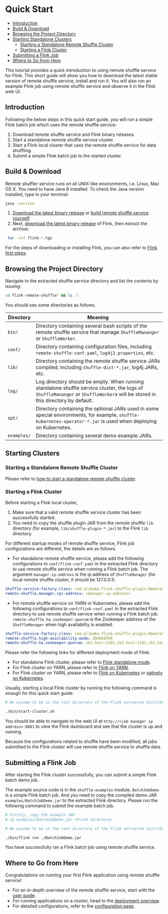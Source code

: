 <!--
Licensed to the Apache Software Foundation (ASF) under one
or more contributor license agreements.  See the NOTICE file
distributed with this work for additional information
regarding copyright ownership.  The ASF licenses this file
to you under the Apache License, Version 2.0 (the
"License"); you may not use this file except in compliance
with the License.  You may obtain a copy of the License at

  http://www.apache.org/licenses/LICENSE-2.0

Unless required by applicable law or agreed to in writing,
software distributed under the License is distributed on an
"AS IS" BASIS, WITHOUT WARRANTIES OR CONDITIONS OF ANY
KIND, either express or implied.  See the License for the
specific language governing permissions and limitations
under the License.
-->

# Quick Start

- [Introduction](#introduction)
- [Build & Download](#build---download)
- [Browsing the Project Directory](#browsing-the-project-directory)
- [Starting Standalone Clusters](#starting-clusters)
  * [Starting a Standalone Remote Shuffle Cluster](#starting-a-standalone-remote-shuffle-cluster)
  * [Starting a Flink Cluster](#starting-a-flink-cluster)
- [Submitting a Flink Job](#submitting-a-flink-job)
- [Where to Go from Here](#where-to-go-from-here)


This tutorial provides a quick introduction to using remote shuffle service for Flink. This short guide will show you how to download the latest stable version of remote shuffle service, install and run it. You will also run an example Flink job using remote shuffle service and observe it in the Flink web UI.

## Introduction
Following the below steps in this quick start guide, you will run a simple Flink batch job which uses the remote shuffle service:
1. Download remote shuffle service and Flink binary releases.
2. Start a standalone remote shuffle service cluster.
3. Start a Flink local cluster that uses the remote shuffle service for data shuffling.
4. Submit a simple Flink batch job to the started cluster.

## Build & Download
Remote shuffler service runs on all UNIX-like environments, i.e. Linux, Mac OS X. You need to have Java 8 installed. To check the Java version installed, type in your terminal:

```sh
java -version
```

1. [Download the latest binary release](https://github.com/flink-extended/flink-remote-shuffle/releases) or [build remote shuffle service yourself](https://github.com/flink-extended/flink-remote-shuffle#building-from-source).
2. Next, [download the latest binary release](https://flink.apache.org/downloads.html) of Flink, then extract the archive:

```sh
 tar -xzf flink-*.tgz
```

For the steps of downloading or installing Flink, you can also refer to [Flink first steps](https://nightlies.apache.org/flink/flink-docs-release-1.14//docs/try-flink/local_installation/).

## Browsing the Project Directory
Navigate to the extracted shuffle service directory and list the contents by issuing:

```sh
cd flink-remote-shuffle* && ls -l
```

You should see some directories as follows.

| Directory | Meaning |
|--|--|
|`bin/` | Directory containing several bash scripts of the remote shuffle service that manage `ShuffleMananger` or `ShuffleWorker`.|
|`conf/` | Directory containing configuration files, including `remote-shuffle-conf.yaml`, `log4j2.properties`, etc.|
|`lib/` | Directory containing the remote shuffle service JARs compiled, including `shuffle-dist-*.jar`, log4j JARs, etc.|
|`log/` | Log directory should be empty. When running standalone shuffle service cluster, the logs of `ShuffleMananger` or `ShuffleWorker`s will be stored in this directory by default.|
|`opt/` | Directory containing the optional JARs used in some special environments, for example, `shuffle-kubernetes-operator-*.jar` is used when deploying on Kubernetes.|
|`examples/` | Directory containing several demo example JARs. |

## Starting Clusters
### Starting a Standalone Remote Shuffle Cluster
Please refer to [how to start a standalone remote shuffle cluster](https://github.com/flink-extended/flink-remote-shuffle/blob/master/docs/deploy_standalone_mode.md#cluster-quick-start-script).

### Starting a Flink Cluster
Before starting a Flink local cluster,
1. Make sure that a valid remote shuffle service cluster has been successfully started.
2. You need to copy the shuffle plugin JAR from the remote shuffle `lib` directory (for example, `lib/shuffle-plugin-*.jar`) to the Flink `lib` directory.

For different startup modes of remote shuffle service, Flink job configurations are different, the details are as follows.

- For standalone remote shuffle service, please add the following configurations to `conf/flink-conf.yaml` in the extracted Flink directory to use remote shuffle service when running a Flink batch job. The argument `manager-ip-address` is the ip address of `ShuffleManager` (for local remote shuffle cluster, it should be 127.0.0.1). 

```yaml
shuffle-service-factory.class: com.alibaba.flink.shuffle.plugin.RemoteShuffleServiceFactory
remote-shuffle.manager.rpc-address: <manager-ip-address>
```

- For remote shuffle service on YARN or Kubernetes, please add the following configurations to `conf/flink-conf.yaml` in the extracted Flink directory to use remote shuffle service when running a Flink batch job. `remote-shuffle.ha.zookeeper.quorum` is the Zookeeper address of the `ShuffleManager` when high availability is enabled.

```yaml
shuffle-service-factory.class: com.alibaba.flink.shuffle.plugin.RemoteShuffleServiceFactory
remote-shuffle.high-availability.mode: ZOOKEEPER
remote-shuffle.ha.zookeeper.quorum: zk1.host:2181,zk2.host:2181,zk3.host:2181
```

Please refer the following links for different deployment mode of Flink:
- For standalone Flink cluster, please refer to [Flink standalone mode](https://nightlies.apache.org/flink/flink-docs-release-1.14/docs/deployment/resource-providers/standalone/overview/).
- For Flink cluster on YARN, please refer to [Flink on YARN](https://nightlies.apache.org/flink/flink-docs-release-1.14/docs/deployment/resource-providers/yarn/).
- For Flink cluster on YARN, please refer to [Flink on Kubernetes](https://nightlies.apache.org/flink/flink-docs-release-1.14/docs/deployment/resource-providers/standalone/kubernetes/) or [natively on Kubernetes](https://nightlies.apache.org/flink/flink-docs-release-1.14/docs/deployment/resource-providers/native_kubernetes/).

Usually, starting a local Flink cluster by running the following command is enough for this quick start guide:

```sh
# We assume to be in the root directory of the Flink extracted distribution

./bin/start-cluster.sh
```

You should be able to navigate to the web UI at `http://<job manager ip address>:8081` to view the Flink dashboard and see that the cluster is up and running.

Because the configurations related to shuffle have been modified, all jobs submitted to the Flink cluster will use remote shuffle service to shuffle data.

## Submitting a Flink Job

After starting the Flink cluster successfully, you can submit a simple Flink batch demo job.

The example source code is in the `shuffle-examples` module. `BatchJobDemo` is a simple Flink batch job. And you need to copy the compiled demo JAR `examples/BatchJobDemo.jar` to the extracted Flink directory. Please run the following command to submit the example batch job.

```sh
# Firstly, copy the example JAR
# cp examples/BatchJobDemo.jar <Flink directory>

# We assume to be in the root directory of the Flink extracted distribution

./bin/flink run ./BatchJobDemo.jar
```

You have successfully ran a Flink batch job using remote shuffle service.

## Where to Go from Here
Congratulations on running your first Flink application using remote shuffle service!

- For an in-depth overview of the remote shuffle service, start with the [user guide](https://github.com/flink-extended/flink-remote-shuffle/blob/master/docs/user_guid.md).
- For running applications on a cluster, head to the [deployment overview](https://github.com/flink-extended/flink-remote-shuffle/blob/master/docs/user_guid.md#deployment).
- For detailed configurations, refer to the [configuration page](https://github.com/flink-extended/flink-remote-shuffle/blob/master/docs/configuration.md).
